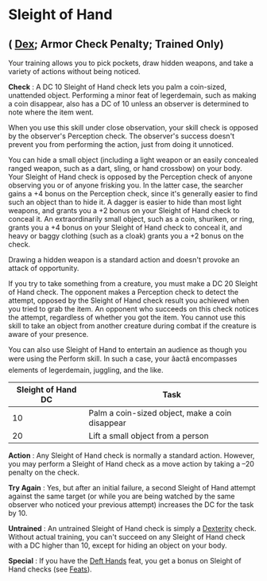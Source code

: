 # Sleight of Hand

## ( [Dex](../gettingStarted.html#_dexterity); Armor Check Penalty; Trained Only)

Your training allows you to pick pockets, draw hidden weapons, and take a variety of actions without being noticed.

**Check** : A DC 10 Sleight of Hand check lets you palm a coin-sized, unattended object. Performing a minor feat of legerdemain, such as making a coin disappear, also has a DC of 10 unless an observer is determined to note where the item went.

When you use this skill under close observation, your skill check is opposed by the observer's Perception check. The observer's success doesn't prevent you from performing the action, just from doing it unnoticed.

You can hide a small object (including a light weapon or an easily concealed ranged weapon, such as a dart, sling, or hand crossbow) on your body. Your Sleight of Hand check is opposed by the Perception check of anyone observing you or of anyone frisking you. In the latter case, the searcher gains a +4 bonus on the Perception check, since it's generally easier to find such an object than to hide it. A dagger is easier to hide than most light weapons, and grants you a +2 bonus on your Sleight of Hand check to conceal it. An extraordinarily small object, such as a coin, shuriken, or ring, grants you a +4 bonus on your Sleight of Hand check to conceal it, and heavy or baggy clothing (such as a cloak) grants you a +2 bonus on the check.

Drawing a hidden weapon is a standard action and doesn't provoke an attack of opportunity.

If you try to take something from a creature, you must make a DC 20 Sleight of Hand check. The opponent makes a Perception check to detect the attempt, opposed by the Sleight of Hand check result you achieved when you tried to grab the item. An opponent who succeeds on this check notices the attempt, regardless of whether you got the item. You cannot use this skill to take an object from another creature during combat if the creature is aware of your presence.

You can also use Sleight of Hand to entertain an audience as though you were using the Perform skill. In such a case, your âactâ encompasses elements of legerdemain, juggling, and the like.

| Sleight of Hand DC | Task |
| --- | --- |
| 10 | Palm a coin-sized object, make a coin disappear |
| 20 | Lift a small object from a person |

**Action** : Any Sleight of Hand check is normally a standard action. However, you may perform a Sleight of Hand check as a move action by taking a –20 penalty on the check.

**Try Again** : Yes, but after an initial failure, a second Sleight of Hand attempt against the same target (or while you are being watched by the same observer who noticed your previous attempt) increases the DC for the task by 10.

**Untrained** : An untrained Sleight of Hand check is simply a [Dexterity](../gettingStarted.html#_dexterity) check. Without actual training, you can't succeed on any Sleight of Hand check with a DC higher than 10, except for hiding an object on your body.

**Special** : If you have the [Deft Hands](../feats.html#_deft-hands) feat, you get a bonus on Sleight of Hand checks (see [Feats](../feats.html)).

